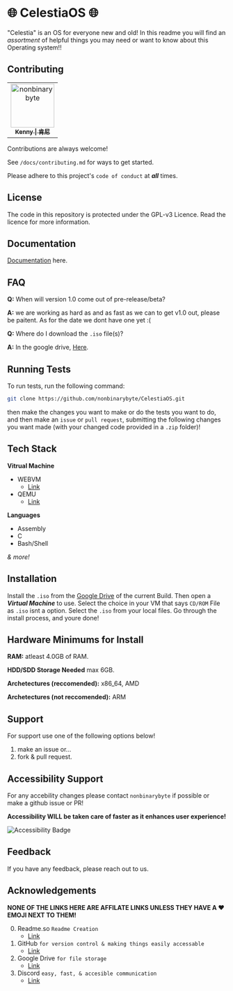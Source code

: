 # 🌐 CelestiaOS 🌐

"Celestia" is an OS for everyone new and old! In this readme you will find an *assortment* of helpful things you may need or want to know about this Operating system!!
## Contributing

<!-- readme: contributors -start -->
<table>
	<tbody>
		<tr>
            <td align="center">
                <a href="https://github.com/nonbinarybyte">
                    <img src="https://avatars.githubusercontent.com/u/184435682?v=4" width="100;" alt="nonbinarybyte"/>
                    <br />
                    <sub><b>Kenny | 肯尼</b></sub>
                </a>
            </td>
		</tr>
	<tbody>
</table>
<!-- readme: contributors -end -->


Contributions are always welcome!

See `/docs/contributing.md` for ways to get started.

Please adhere to this project's `code of conduct` at ***all*** times.

## License

The code in this repository is protected under the GPL-v3 Licence. Read the licence for more information.
## Documentation

[Documentation](https://github.com/nonbinarybyte/CelestiaOS/wiki) here.


## FAQ

**Q:** When will version 1.0 come out of pre-release/beta?

**A:** we are working as hard as and as fast as we can to get v1.0 out, please be paitent. As for the date we dont have one yet :(

**Q:** Where do I download the `.iso` file(s)?

**A:** In the google drive, [Here](https://drive.google.com/drive/folders/1LOi-YkCmQL4d6TWcQYDS1eXi5NFb2Axa?usp=drive_link).
## Running Tests

To run tests, run the following command:

```bash
git clone https://github.com/nonbinarybyte/CelestiaOS.git
```

then make the changes you want to make or do the tests you want to do, and then make an `issue` or `pull request`, submitting the following changes you want made (with your changed code provided in a `.zip` folder)!
## Tech Stack

**Vitrual Machine**
- WEBVM 
    - [Link](https://webvm.replit.app/)
- QEMU 
    - [Link](https://www.qemu.org/)

**Languages**

- Assembly
- C
- Bash/Shell

*& more!*
## Installation

Install the `.iso` from the [Google Drive](https://drive.google.com/drive/folders/1LOi-YkCmQL4d6TWcQYDS1eXi5NFb2Axa?usp=sharing) of the current Build. Then open a ***Virtual Machine*** to use. Select the choice in your VM that says `CD/ROM` File as `.iso` isnt a option. Select the `.iso` from your local files. Go through the install process, and youre done!

## Hardware Minimums for Install

**RAM:** atleast 4.0GB of RAM.

**HDD/SDD Storage Needed** max 6GB.

**Archetectures (reccomended):** x86_64, AMD

**Archetectures (not reccomended):** ARM
## Support

For support use one of the following options below!

1. make an issue or...
2. fork & pull request.

## Accessibility Support

For any accebility changes please contact `nonbinarybyte` if possible or make a github issue or PR!

**Accessibility WILL be taken care of faster as it enhances user experience!**

![Accessibility Badge](https://img.shields.io/badge/Accessibility-%230170EA.svg?style=for-the-badge&logo=Accessibility&logoColor=white)

## Feedback

If you have any feedback, please reach out to us.

## Acknowledgements

**NONE OF THE LINKS HERE ARE AFFILATE LINKS UNLESS THEY HAVE A ❤️ EMOJI NEXT TO THEM!**

0. Readme.so `Readme Creation`
    - [Link](https://www.readme.so/)
1. GitHub `for version control & making things easily accessable`
    - [Link](https://www.github.com/)
2. Google Drive `for file storage`
    - [Link](https://www.drive.google.com/)
3. Discord `easy, fast, & accesible communication`
    - [Link](https://www.discord.com/)
